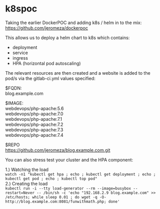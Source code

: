 # k8spoc

Taking the earlier DockerPOC and adding k8s / helm in to the mix:  
https://github.com/jeromeza/dockerpoc

This allows us to deploy a helm chart to k8s which contains:
- deployment
- service
- ingress
- HPA (horizontal pod autoscaling)

The relevant resources are then created and a website is added to the pod/s via the gitlab-ci.yml values specified:

$FQDN:  
blog.example.com

$IMAGE:  
webdevops/php-apache:5.6    
webdevops/php-apache:7.0   
webdevops/php-apache:7.1   
webdevops/php-apache:7.2   
webdevops/php-apache:7.3   
webdevops/php-apache:7.4   

$REPO  
https://github.com/jeromeza/blog.example.com.git

You can also stress test your cluster and the HPA component:

1.) Watching the load  
```watch -n1 "kubectl get hpa ; echo ; kubectl get deployment ; echo ; kubectl get pod ; echo ; kubectl top pod"```  
2.) Creating the load  
```kubectl run -i --tty load-generator --rm --image=busybox --restart=Never -- /bin/sh -c 'echo "192.168.2.9 blog.example.com" >> /etc/hosts; while sleep 0.01 ; do wget -q -O- http://blog.example.com:8081/funwithmath.php; done'```
